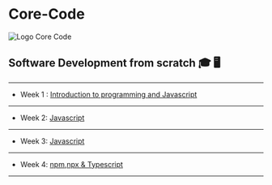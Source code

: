 # Core-Code
![Logo Core Code](https://uploads-ssl.webflow.com/5eb2f56932c3562feab232e3/5f73550d00249e7e96c9f3de_Logo.png)
## Software Development from scratch 🎓 🖥️
---
* Week 1 : [Introduction to programming and Javascript](https://github.com/JosueRivera94/Core-Code/tree/main/content/week%201)
---

* Week 2: [Javascript](https://github.com/JosueRivera94/Core-Code/tree/main/content/week%202)
---

* Week 3: [Javascript](https://github.com/JosueRivera94/Core-Code/tree/main/content/week%203)
---

* Week 4: [npm,npx & Typescript](https://github.com/JosueRivera94/Core-Code/tree/main/content/week%204)
---





